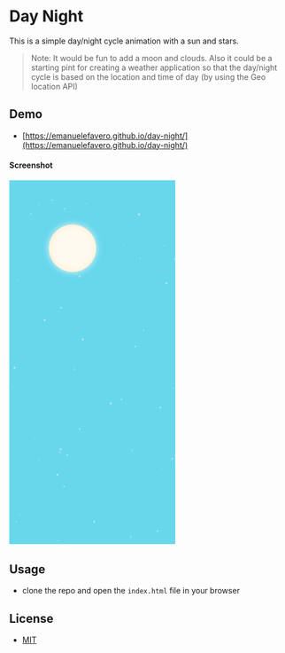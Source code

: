 # Day Night

This is a simple day/night cycle animation with a sun and stars.

> Note: It would be fun to add a moon and clouds. Also it could be a starting pint for creating a weather application so that the day/night cycle is based on the location and time of day (by using the Geo location API)

## Demo

- [https://emanuelefavero.github.io/day-night/](https://emanuelefavero.github.io/day-night/)

#### Screenshot

<img src="screenshot.png" alt="screenshot" width="300">

## Usage

- clone the repo and open the `index.html` file in your browser

## License

- [MIT](LICENSE.md)
